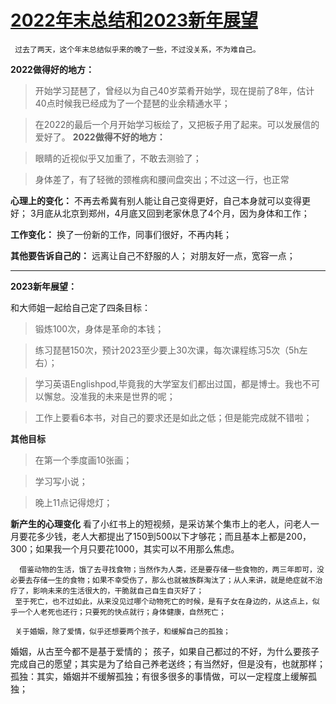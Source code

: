 # [2022年末总结和2023新年展望](https://github.com/fanfan50/blog/issues/10)

     过去了两天，这个年末总结似乎来的晚了一些，不过没关系，不为难自己。
**2022做得好的地方：**

> 开始学习琵琶了，曾经以为自己40岁菜肴开始学，现在提前了8年，估计40点时候我已经成为了一个琵琶的业余精通水平；

> 在2022的最后一个月开始学习板绘了，又把板子用了起来。可以发展信的爱好了。
**2022做得不好的地方：**

> 眼睛的近视似乎又加重了，不敢去测验了；

> 身体差了，有了轻微的颈椎病和腰间盘突出；不过这一行，也正常

**心理上的变化：**
不再去希冀有别人能让自己变得更好，自己本身就可以变得更好；
3月底从北京到郑州，4月底又回到老家休息了4个月，因为身体和工作；

**工作变化：**
换了一份新的工作，同事们很好，不再内耗；

**其他要告诉自己的：**
远离让自己不舒服的人；
对朋友好一点，宽容一点；




---

**2023新年展望：**

和大师姐一起给自己定了四条目标：

> 锻炼100次，身体是革命的本钱；

> 练习琵琶150次，预计2023至少要上30次课，每次课程练习5次（5h左右）；

> 学习英语Englishpod,毕竟我的大学室友们都出过国，都是博士。我也不可以懈怠。没准我的未来是世界的呢；

> 工作上要看6本书，对自己的要求还是如此之低；但是能完成就不错啦；

**其他目标**

> 在第一个季度画10张画；

> 学习写小说；

> 晚上11点记得熄灯；


**新产生的心理变化**
      看了小红书上的短视频，是采访某个集市上的老人，问老人一月要花多少钱，老人大都提出了150到500以下才够花；而且基本上都是200，300；如果我一个月只要花1000，其实可以不用那么焦虑。

      借鉴动物的生活，饿了去寻找食物；当然作为人类，还是要存储一些食物的，两三年即可，没必要去存储一生的食物；如果不幸受伤了，那么也就被族群淘汰了；从人来讲，就是绝症就不治疗了，影响未来的生活很大的，干脆就自己自生自灭好了；
     至于死亡，也不过如此，从来没见过哪个动物死亡的时候，是有子女在身边的，从这点上，似乎一个人老死也还行；只要死的快点就行；身体健康，自然死亡；

     关于婚姻，除了爱情，似乎还想要两个孩子，和缓解自己的孤独；
婚姻，从古至今都不是基于爱情的；
孩子，如果自己都过的不好，为什么要孩子完成自己的愿望；其实是为了给自己养老送终；有当然好，但是没有，也就那样；
孤独：其实，婚姻并不缓解孤独；有很多很多的事情做，可以一定程度上缓解孤独；




